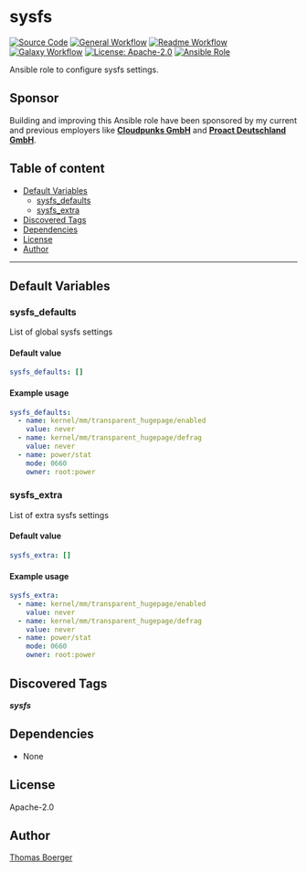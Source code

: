 # sysfs

[![Source Code](https://img.shields.io/badge/github-source%20code-blue?logo=github&logoColor=white)](https://github.com/rolehippie/sysfs) [![General Workflow](https://github.com/rolehippie/sysfs/actions/workflows/general.yml/badge.svg)](https://github.com/rolehippie/sysfs/actions/workflows/general.yml) [![Readme Workflow](https://github.com/rolehippie/sysfs/actions/workflows/readme.yml/badge.svg)](https://github.com/rolehippie/sysfs/actions/workflows/readme.yml) [![Galaxy Workflow](https://github.com/rolehippie/sysfs/actions/workflows/galaxy.yml/badge.svg)](https://github.com/rolehippie/sysfs/actions/workflows/galaxy.yml) [![License: Apache-2.0](https://img.shields.io/github/license/rolehippie/sysfs)](https://github.com/rolehippie/sysfs/blob/master/LICENSE) [![Ansible Role](https://img.shields.io/ansible/role/51448)](https://galaxy.ansible.com/rolehippie/sysfs)

Ansible role to configure sysfs settings.

## Sponsor

Building and improving this Ansible role have been sponsored by my current and previous employers like **[Cloudpunks GmbH](https://cloudpunks.de)** and **[Proact Deutschland GmbH](https://www.proact.eu)**.

## Table of content

- [Default Variables](#default-variables)
  - [sysfs_defaults](#sysfs_defaults)
  - [sysfs_extra](#sysfs_extra)
- [Discovered Tags](#discovered-tags)
- [Dependencies](#dependencies)
- [License](#license)
- [Author](#author)

---

## Default Variables

### sysfs_defaults

List of global sysfs settings

#### Default value

```YAML
sysfs_defaults: []
```

#### Example usage

```YAML
sysfs_defaults:
  - name: kernel/mm/transparent_hugepage/enabled
    value: never
  - name: kernel/mm/transparent_hugepage/defrag
    value: never
  - name: power/stat
    mode: 0660
    owner: root:power
```

### sysfs_extra

List of extra sysfs settings

#### Default value

```YAML
sysfs_extra: []
```

#### Example usage

```YAML
sysfs_extra:
  - name: kernel/mm/transparent_hugepage/enabled
    value: never
  - name: kernel/mm/transparent_hugepage/defrag
    value: never
  - name: power/stat
    mode: 0660
    owner: root:power
```

## Discovered Tags

**_sysfs_**


## Dependencies

- None

## License

Apache-2.0

## Author

[Thomas Boerger](https://github.com/tboerger)

